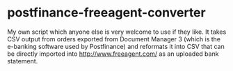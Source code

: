 postfinance-freeagent-converter
===============================

My own script which anyone else is very welcome to use if they like.  It takes CSV output from orders exported from Document Manager 3 (which is the e-banking software used by Postfinance) and reformats it into CSV that can be directly imported into http://www.freeagent.com/ as an uploaded bank statement.
